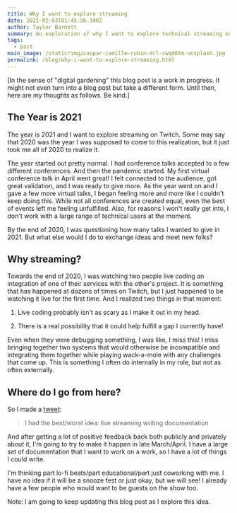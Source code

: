 ```yaml
---
title: Why I want to explore streaming
date: 2021-02-03T01:45:56.340Z
author: Taylor Barnett
summary: An exploration of why I want to explore technical streaming on Twitch
tags:
  - post
main_image: /static/img/caspar-camille-rubin-drl-cwqd6tm-unsplash.jpg
permalink: /blog/why-i-want-to-explore-streaming.html
---
```

[In the sense of "digital gardening" this blog post is a work in progress. It might not even turn into a blog post but take a different form. Until then, here are my thoughts as follows. Be kind.]

## The Year is 2021

The year is 2021 and I want to explore streaming on Twitch. Some may say that 2020 was the year I was supposed to come to this realization, but it just took me all of 2020 to realize it. 

The year started out pretty normal. I had conference talks accepted to a few different conferences. And then the pandemic started. My first virtual conference talk in April went great! I felt connected to the audience, got great validation, and I was ready to give more. As the year went on and I gave a few more virtual talks, I began feeling more and more like I couldn't keep doing this. While not all conferences are created equal, even the best of events left me feeling unfulfilled. Also, for reasons I won't really get into, I don't work with a large range of technical users at the moment. 

By the end of 2020, I was questioning how many talks I wanted to give in 2021. But what else would I do to exchange ideas and meet new folks? 

## Why streaming?

Towards the end of 2020, I was watching two people live coding an integration of one of their services with the other's project. It is something that has happened at dozens of times on Twitch, but I just happened to be watching it live for the first time. And I realized two things in that moment: 

1) Live coding probably isn't as scary as I make it out in my head. 

2) There is a real possibility that it could help fulfill a gap I currently have! 

Even when they were debugging something, I was like, I miss this! I miss bringing together two systems that would otherwise be incompatible and integrating them together while playing wack-a-mole with any challenges that come up. This is something I often do internally in my role, but not as often externally. 

## Where do I go from here?
So I made a [tweet](https://twitter.com/taylor_atx/status/1356772122568327170):
> I had the best/worst idea: live streaming writing documentation

And after getting a lot of positive feedback back both publicly and privately about it, I'm going to try to make it happen in late March/April. I have a large set of documentation that I want to work on a work, so I have a lot of things I could write. 

I'm thinking part lo-fi beats/part educational/part just coworking with me. I have no idea if it will be a snooze fest or just okay, but we will see! I already have a few people who would want to be guests on the show too.

Note: I am going to keep updating this blog post as I explore this idea. 
